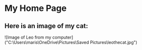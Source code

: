 # My Home Page

## Here is an image of my cat: 

![Image of Leo from my computer] ("C:\Users\maris\OneDrive\Pictures\Saved Pictures\leothecat.jpg")
